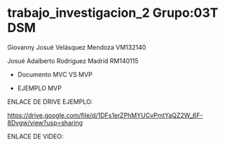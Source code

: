 # trabajo_investigacion_2 Grupo:03T DSM

Giovanny Josué Velásquez Mendoza VM132140

Josué Adalberto Rodriguez Madrid RM140115

- Documento MVC VS MVP

- EJEMPLO MVP


ENLACE DE DRIVE EJEMPLO:

https://drive.google.com/file/d/1DFs1erZPhMYUCvPmtYaQZ2W_6F-8Dvgw/view?usp=sharing


ENLACE DE VIDEO:



